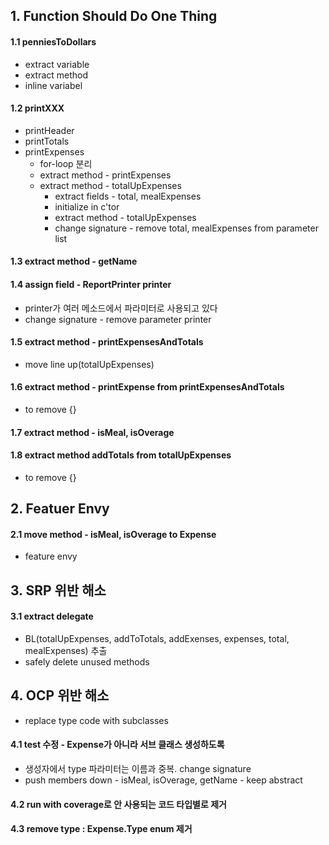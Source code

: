 ## 1. Function Should Do One Thing
#### 1.1 penniesToDollars
- extract variable
- extract method
- inline variabel

#### 1.2 printXXX
- printHeader
- printTotals
- printExpenses
	- for-loop 분리
	- extract method - printExpenses
	- extract method - totalUpExpenses
		- extract fields - total, mealExpenses
		- initialize in c'tor
		- extract method - totalUpExpenses
		- change signature - remove total, mealExpenses from parameter list

#### 1.3 extract method - getName

#### 1.4 assign field - ReportPrinter printer
- printer가 여러 메소드에서 파라미터로 사용되고 있다
- change signature - remove parameter printer

#### 1.5 extract method - printExpensesAndTotals
- move line up(totalUpExpenses)

#### 1.6 extract method - printExpense from printExpensesAndTotals
- to remove {}

#### 1.7 extract method - isMeal, isOverage


#### 1.8 extract method addTotals from totalUpExpenses
- to remove {}

## 2. Featuer Envy

#### 2.1 move method - isMeal, isOverage to Expense
- feature envy


## 3. SRP 위반 해소

#### 3.1 extract delegate
- BL(totalUpExpenses, addToTotals, addExenses, expenses, total, mealExpenses) 추출
- safely delete unused methods

## 4. OCP 위반 해소
- replace type code with subclasses

#### 4.1 test 수정 - Expense가 아니라 서브 클래스 생성하도록
- 생성자에서 type 파라미터는 이름과 중복. change signature
- push members down - isMeal, isOverage, getName - keep abstract

#### 4.2 run with coverage로 안 사용되는 코드 타입별로 제거

#### 4.3 remove type : Expense.Type enum 제거